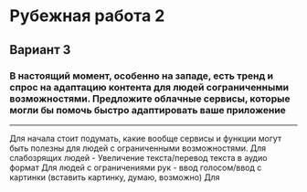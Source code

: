 # Рубежная работа 2
## Вариант 3

### В настоящий момент, особенно на западе, есть тренд и спрос на адаптацию контента для людей сограниченными возможностями. Предложите облачные сервисы, которые могли бы помочь быстро адаптировать ваше приложение
----

Для начала стоит подумать, какие вообще сервисы и функции могут быть полезны для людей с ограниченными возможностями. 
Для слабозрящих людей - Увеличение текста/перевод текста в аудио формат
Для людей с ограничениями рук - ввод голосом/ввод с картинки (вставить картинку, думаю, возможно)
Для 
